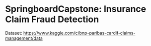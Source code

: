 # SpringboardCapstone: Insurance Claim Fraud Detection

Dataset: https://www.kaggle.com/c/bnp-paribas-cardif-claims-management/data
